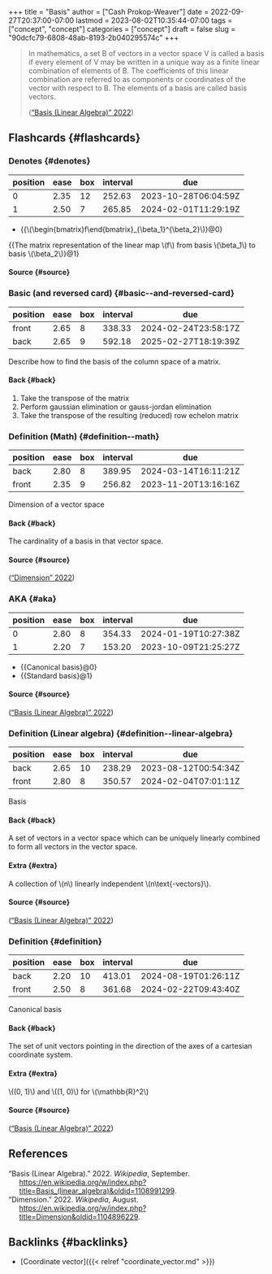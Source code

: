 +++
title = "Basis"
author = ["Cash Prokop-Weaver"]
date = 2022-09-27T20:37:00-07:00
lastmod = 2023-08-02T10:35:44-07:00
tags = ["concept", "concept"]
categories = ["concept"]
draft = false
slug = "90dcfc79-6808-48ab-8193-2b040295574c"
+++

> In mathematics, a set B of vectors in a vector space V is called a basis if every element of V may be written in a unique way as a finite linear combination of elements of B. The coefficients of this linear combination are referred to as components or coordinates of the vector with respect to B. The elements of a basis are called basis vectors.
>
> (<a href="#citeproc_bib_item_1">“Basis (Linear Algebra)” 2022</a>)


## Flashcards {#flashcards}


### Denotes {#denotes}

| position | ease | box | interval | due                  |
|----------|------|-----|----------|----------------------|
| 0        | 2.35 | 12  | 252.63   | 2023-10-28T06:04:59Z |
| 1        | 2.50 | 7   | 265.85   | 2024-02-01T11:29:19Z |

-   {{\\(\begin{bmatrix}f\end{bmatrix}\_{\beta\_1}^{\beta\_2}\\)}@0}

{{The matrix representation of the linear map \\(f\\) from basis \\(\beta\_1\\) to basis \\(\beta\_2\\)}@1}


#### Source {#source}


### Basic (and reversed card) {#basic--and-reversed-card}

| position | ease | box | interval | due                  |
|----------|------|-----|----------|----------------------|
| front    | 2.65 | 8   | 338.33   | 2024-02-24T23:58:17Z |
| back     | 2.65 | 9   | 592.18   | 2025-02-27T18:19:39Z |

Describe how to find the basis of the column space of a matrix.


#### Back {#back}

1.  Take the transpose of the matrix
2.  Perform gaussian elimination or gauss-jordan elimination
3.  Take the transpose of the resulting (reduced) row echelon matrix


### Definition (Math) {#definition--math}

| position | ease | box | interval | due                  |
|----------|------|-----|----------|----------------------|
| back     | 2.80 | 8   | 389.95   | 2024-03-14T16:11:21Z |
| front    | 2.35 | 9   | 256.82   | 2023-11-20T13:16:16Z |

Dimension of a vector space


#### Back {#back}

The cardinality of a basis in that vector space.


#### Source {#source}

(<a href="#citeproc_bib_item_2">“Dimension” 2022</a>)


### AKA {#aka}

| position | ease | box | interval | due                  |
|----------|------|-----|----------|----------------------|
| 0        | 2.80 | 8   | 354.33   | 2024-01-19T10:27:38Z |
| 1        | 2.20 | 7   | 153.20   | 2023-10-09T21:25:27Z |

-   {{Canonical basis}@0}
-   {{Standard basis}@1}


#### Source {#source}

(<a href="#citeproc_bib_item_1">“Basis (Linear Algebra)” 2022</a>)


### Definition (Linear algebra) {#definition--linear-algebra}

| position | ease | box | interval | due                  |
|----------|------|-----|----------|----------------------|
| back     | 2.65 | 10  | 238.29   | 2023-08-12T00:54:34Z |
| front    | 2.80 | 8   | 350.57   | 2024-02-04T07:01:11Z |

Basis


#### Back {#back}

A set of vectors in a vector space which can be uniquely linearly combined to form all vectors in the vector space.


#### Extra {#extra}

A collection of \\(n\\) linearly independent \\(n\text{-vectors}\\).


#### Source {#source}

(<a href="#citeproc_bib_item_1">“Basis (Linear Algebra)” 2022</a>)


### Definition {#definition}

| position | ease | box | interval | due                  |
|----------|------|-----|----------|----------------------|
| back     | 2.20 | 10  | 413.01   | 2024-08-19T01:26:11Z |
| front    | 2.50 | 8   | 361.68   | 2024-02-22T09:43:40Z |

Canonical basis


#### Back {#back}

The set of unit vectors pointing in the direction of the axes of a cartesian coordinate system.


#### Extra {#extra}

\\((0, 1)\\) and \\((1, 0)\\) for \\(\mathbb{R}^2\\)


#### Source {#source}

(<a href="#citeproc_bib_item_1">“Basis (Linear Algebra)” 2022</a>)

## References

<style>.csl-entry{text-indent: -1.5em; margin-left: 1.5em;}</style><div class="csl-bib-body">
  <div class="csl-entry"><a id="citeproc_bib_item_1"></a>“Basis (Linear Algebra).” 2022. <i>Wikipedia</i>, September. <a href="https://en.wikipedia.org/w/index.php?title=Basis_(linear_algebra)&oldid=1108991299">https://en.wikipedia.org/w/index.php?title=Basis_(linear_algebra)&#38;oldid=1108991299</a>.</div>
  <div class="csl-entry"><a id="citeproc_bib_item_2"></a>“Dimension.” 2022. <i>Wikipedia</i>, August. <a href="https://en.wikipedia.org/w/index.php?title=Dimension&oldid=1104896229">https://en.wikipedia.org/w/index.php?title=Dimension&#38;oldid=1104896229</a>.</div>
</div>


## Backlinks {#backlinks}

-   [Coordinate vector]({{< relref "coordinate_vector.md" >}})
